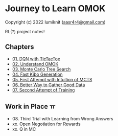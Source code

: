 # Journey to Learn OMOK

Copyright (c) 2022 lumiknit (aasr4r4@gmail.com)

RL(?) project notes!

## Chapters

- [01. DQN with TicTacToe](01_dqn_with_tictactoe.ipynb)
- [02. Understand OMOK](02_understand_omok.ipynb)
- [03. Monte Carlo Tree Search](03_monte_carlo_tree_search.ipynb)
- [04. Fast Kibo Generation](04_fast_kibo_generation.ipynb)
- [05. First Attempt with Intuition of MCTS](05_first_attempt_with_intuition_of_mcts.ipynb)
- [06. Better Way to Gather Good Data](06_better_way_to_gather_good_data.ipynb)
- [07. Second Attempt of Training](07_second_attempt_of_training.ipynb)

## Work in Place ㅠ

- 08\. Third Trial with Learning from Wrong Answers
- xx\. Open Negotiation for Rewards
- xx\. Q in MC
